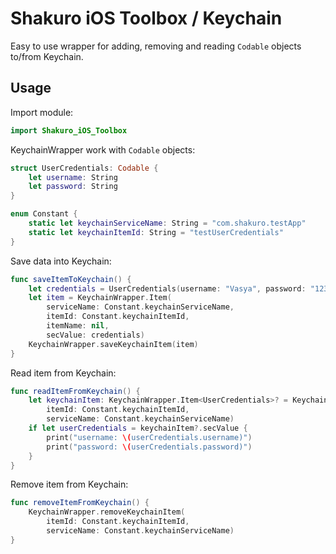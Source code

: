 # Shakuro iOS Toolbox / Keychain

Easy to use wrapper for adding, removing and reading `Codable` objects to/from Keychain.

## Usage

Import module:

```swift
import Shakuro_iOS_Toolbox
```

KeychainWrapper work with `Codable` objects:

```swift
struct UserCredentials: Codable {
    let username: String
    let password: String
}

enum Constant {
    static let keychainServiceName: String = "com.shakuro.testApp"
    static let keychainItemId: String = "testUserCredentials"
}
```

Save data into Keychain:

```swift
func saveItemToKeychain() {
    let credentials = UserCredentials(username: "Vasya", password: "123")
    let item = KeychainWrapper.Item(
        serviceName: Constant.keychainServiceName,
        itemId: Constant.keychainItemId,
        itemName: nil,
        secValue: credentials)
    KeychainWrapper.saveKeychainItem(item)
}
```

Read item from Keychain:

```swift
func readItemFromKeychain() {
    let keychainItem: KeychainWrapper.Item<UserCredentials>? = KeychainWrapper.keychainItem(
        itemId: Constant.keychainItemId, 
        serviceName: Constant.keychainServiceName)
    if let userCredentials = keychainItem?.secValue {
        print("username: \(userCredentials.username)")
        print("password: \(userCredentials.password)")
    }
}
```

Remove item from Keychain:

```swift
func removeItemFromKeychain() {
    KeychainWrapper.removeKeychainItem(
        itemId: Constant.keychainItemId,
        serviceName: Constant.keychainServiceName)
}
```
